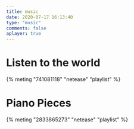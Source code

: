 ```yaml
---
title: music
date: 2020-07-17 16:13:40
type: "music"
comments: false
aplayer: true
---
```


# Listen to the world

{% meting "741081118" "netease" "playlist" %}

# Piano Pieces

{% meting "2833865273" "netease" "playlist" %}